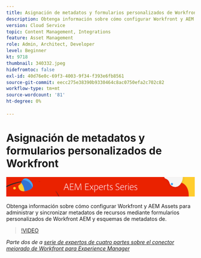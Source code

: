 ```yaml
---
title: Asignación de metadatos y formularios personalizados de Workfront con Workfront AEM para el conector mejorado de la aplicación de datos
description: Obtenga información sobre cómo configurar Workfront y AEM Assets para administrar y sincronizar metadatos de recursos mediante formularios personalizados de Workfront AEM y esquemas de metadatos de.
version: Cloud Service
topic: Content Management, Integrations
feature: Asset Management
role: Admin, Architect, Developer
level: Beginner
kt: 9718
thumbnail: 340332.jpeg
hidefromtoc: false
exl-id: 40d76e0c-69f3-4003-9f34-f393e6fb8561
source-git-commit: eecc275e38390b9330464c8ac0750efa2c702c82
workflow-type: tm+mt
source-wordcount: '81'
ht-degree: 0%

---
```


# Asignación de metadatos y formularios personalizados de Workfront

![AEM Serie de expertos de](./assets/banner.png)

Obtenga información sobre cómo configurar Workfront y AEM Assets para administrar y sincronizar metadatos de recursos mediante formularios personalizados de Workfront AEM y esquemas de metadatos de.

>[!VIDEO](https://video.tv.adobe.com/v/340332?quality=12&learn=on)

_Parte dos de a [serie de expertos de cuatro partes sobre el conector mejorado de Workfront para Experience Manager](./overview.md)_
